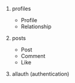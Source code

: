 1. profiles
    - Profile 
    - Relationship 

2. posts
    - Post
    - Comment
    - Like

3. allauth (authentication)


